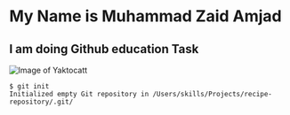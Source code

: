 # My Name is Muhammad Zaid Amjad
## I am doing Github education Task
![Image of Yaktocatt](https://octodex.github.com/images/yaktocat.png)
```
$ git init
Initialized empty Git repository in /Users/skills/Projects/recipe-repository/.git/
```
